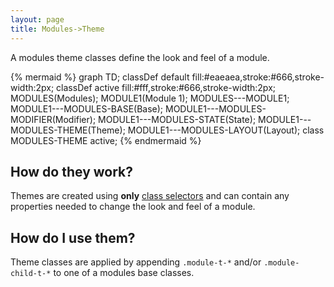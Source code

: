 ```yaml
---
layout: page
title: Modules->Theme
---
```


A modules theme classes define the look and feel of a module.

{% mermaid %}
graph TD;
  classDef default fill:#eaeaea,stroke:#666,stroke-width:2px;
  classDef active fill:#fff,stroke:#666,stroke-width:2px;
  MODULES(Modules);
  MODULE1(Module 1);
  MODULES---MODULE1;
  MODULE1---MODULES-BASE(Base);
  MODULE1---MODULES-MODIFIER(Modifier);
  MODULE1---MODULES-STATE(State);
  MODULE1---MODULES-THEME(Theme);
  MODULE1---MODULES-LAYOUT(Layout);
  class MODULES-THEME active;
{% endmermaid %}

## How do they work?

Themes are created using **only** [class selectors](https://developer.mozilla.org/en-US/docs/Web/CSS/Class_selectors) and can contain any properties needed to change the look and feel of a module.

## How do I use them?

Theme classes are applied by appending `.module-t-*` and/or `.module-child-t-*` to one of a modules base classes.

